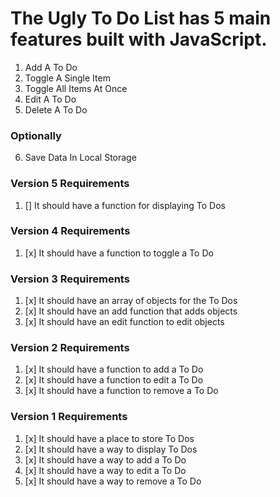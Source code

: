 # The Ugly To Do List has 5 main features built with JavaScript.

1.  Add A To Do
2.  Toggle A Single Item
3.  Toggle All Items At Once
4.  Edit A To Do
5.  Delete A To Do

### Optionally

6.  Save Data In Local Storage

### Version 5 Requirements

1.  [] It should have a function for displaying To Dos

### Version 4 Requirements

1.  [x] It should have a function to toggle a To Do

### Version 3 Requirements

1.  [x] It should have an array of objects for the To Dos
2.  [x] It should have an add function that adds objects
3.  [x] It should have an edit function to edit objects

### Version 2 Requirements

1.  [x] It should have a function to add a To Do
2.  [x] It should have a function to edit a To Do
3.  [x] It should have a function to remove a To Do

### Version 1 Requirements

1.  [x] It should have a place to store To Dos
2.  [x] It should have a way to display To Dos
3.  [x] It should have a way to add a To Do
4.  [x] It should have a way to edit a To Do
5.  [x] It should have a way to remove a To Do
